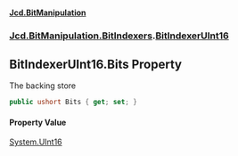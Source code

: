 ﻿#### [Jcd.BitManipulation](index.md 'index')

### [Jcd.BitManipulation.BitIndexers](Jcd.BitManipulation.BitIndexers.md 'Jcd.BitManipulation.BitIndexers').[BitIndexerUInt16](Jcd.BitManipulation.BitIndexers.BitIndexerUInt16.md 'Jcd.BitManipulation.BitIndexers.BitIndexerUInt16')

## BitIndexerUInt16.Bits Property

The backing store

```csharp
public ushort Bits { get; set; }
```

#### Property Value

[System.UInt16](https://docs.microsoft.com/en-us/dotnet/api/System.UInt16 'System.UInt16')